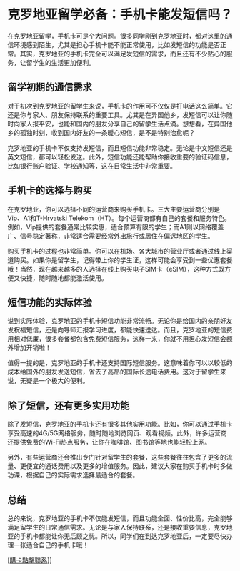 # 克罗地亚留学必备：手机卡能发短信吗？

在克罗地亚留学，手机卡可是个大问题。很多同学刚到克罗地亚时，都对这里的通信环境感到陌生，尤其是担心手机卡能不能正常使用，比如发短信的功能是否正常。其实，克罗地亚的手机卡完全可以满足发短信的需求，而且还有不少贴心的服务，让留学生的生活更加便利。

## 留学初期的通信需求

对于初次到克罗地亚的留学生来说，手机卡的作用可不仅仅是打电话这么简单。它还是你与家人、朋友保持联系的重要工具。尤其是在异国他乡，发短信可以让你随时向家人报平安，也能和国内的朋友分享自己的留学生活点滴。想想看，在异国他乡的孤独时刻，收到国内好友的一条暖心短信，是不是特别治愈呢？

克罗地亚的手机卡不仅支持发短信，而且短信功能非常稳定。无论是中文短信还是英文短信，都可以轻松发送。此外，短信功能还能帮助你接收重要的验证码信息，比如银行账户验证、学校通知等，这在日常生活中非常重要。

## 手机卡的选择与购买

在克罗地亚，你可以选择不同的运营商来购买手机卡。三大主要运营商分别是Vip、A1和T-Hrvatski Telekom（HT）。每个运营商都有自己的套餐和服务特色。例如，Vip提供的套餐通常比较实惠，适合预算有限的学生；而A1则以网络覆盖广、信号稳定著称，非常适合需要经常外出旅行或居住在偏远地区的学生。

购买手机卡的过程也非常简单。你可以在机场、各大城市的营业厅或者通过线上渠道购买。如果你是留学生，记得带上你的学生证，这样可能会享受到一些优惠套餐哦！当然，现在越来越多的人选择在线上购买电子SIM卡（eSIM），这种方式既方便又快捷，随时随地都能激活使用。

## 短信功能的实际体验

说到实际体验，克罗地亚的手机卡短信功能非常流畅。无论你是给国内的亲朋好友发祝福短信，还是向导师汇报学习进度，都能快速送达。而且，克罗地亚的短信费用相对低廉，很多套餐都包含免费短信服务，这样一来，你就不用担心发短信会额外增加开销啦！

值得一提的是，克罗地亚的手机卡还支持国际短信服务。这意味着你可以以较低的成本给国外的朋友发送短信，省去了高昂的国际长途电话费用。这对于留学生来说，无疑是一个极大的便利。

## 除了短信，还有更多实用功能

除了发短信，克罗地亚的手机卡还有很多其他实用功能。比如，你可以通过手机卡享受高速的4G/5G网络服务，随时随地浏览网页、观看视频。此外，许多运营商还提供免费的Wi-Fi热点服务，让你在咖啡馆、图书馆等地也能轻松上网。

另外，有些运营商还会推出专门针对留学生的套餐，这些套餐往往包含了更多的流量、更便宜的通话费用以及更多的增值服务。因此，建议大家在购买手机卡时多做功课，根据自己的实际需求选择最适合的套餐。

## 总结

总的来说，克罗地亚的手机卡不仅能发短信，而且功能全面、性价比高，完全能够满足留学生的日常通信需求。无论是与家人保持联系，还是接收重要信息，克罗地亚的手机卡都能让你无后顾之忧。所以，同学们在到达克罗地亚后，一定要尽快办理一张适合自己的手机卡哦！

[[購卡點擊聯系](https://t.me/s/esim1088)]]